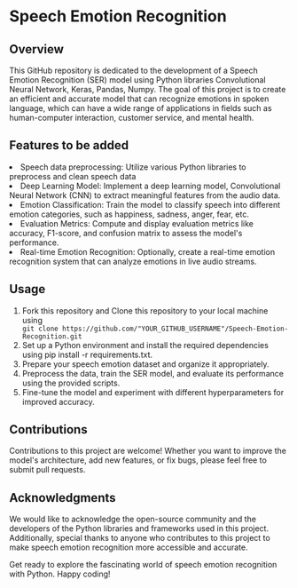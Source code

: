 # Speech Emotion Recognition

## Overview
This GitHub repository is dedicated to the development of a Speech Emotion Recognition (SER) model using Python libraries Convolutional Neural Network, Keras, Pandas, Numpy. The goal of this project is to create an efficient and accurate model that can recognize emotions in spoken language, which can have a wide range of applications in fields such as human-computer interaction, customer service, and mental health.

## Features to be added
<li>
  Speech data preprocessing: Utilize various Python libraries to preprocess and clean speech data
</li>
<li>
  Deep Learning Model: Implement a deep learning model, Convolutional Neural Network (CNN) to extract meaningful features from the audio data.
</li>
<li>
  Emotion Classification: Train the model to classify speech into different emotion categories, such as happiness, sadness, anger, fear, etc.
</li>
<li>
  Evaluation Metrics: Compute and display evaluation metrics like accuracy, F1-score, and confusion matrix to assess the model's performance.
</li>
<li>
  Real-time Emotion Recognition: Optionally, create a real-time emotion recognition system that can analyze emotions in live audio streams.
</li>

## Usage
<ol type="1">
  <li>
    Fork this repository and Clone this repository to your local machine using
  </li>
  <code>git clone https://github.com/"YOUR_GITHUB_USERNAME"/Speech-Emotion-Recognition.git</code>
  <li>
    Set up a Python environment and install the required dependencies using pip install -r requirements.txt.
  </li>
  <li>
    Prepare your speech emotion dataset and organize it appropriately.
  </li>
  <li>
    Preprocess the data, train the SER model, and evaluate its performance using the provided scripts.
  </li>
  <li>
    Fine-tune the model and experiment with different hyperparameters for improved accuracy.
  </li>
</ol>

## Contributions
Contributions to this project are welcome! Whether you want to improve the model's architecture, add new features, or fix bugs, please feel free to submit pull requests.

## Acknowledgments
We would like to acknowledge the open-source community and the developers of the Python libraries and frameworks used in this project. Additionally, special thanks to anyone who contributes to this project to make speech emotion recognition more accessible and accurate.

Get ready to explore the fascinating world of speech emotion recognition with Python. Happy coding!
